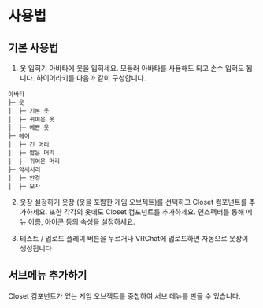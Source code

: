# 사용법

## 기본 사용법

1.  옷 입히기
    아바타에 옷을 입히세요. 모듈러 아바타를 사용해도 되고 손수 입혀도 됩니다.
    하이어라키를 다음과 같이 구성합니다.

```
아바타
├─ 옷
│  ├─ 기본 옷
│  ├─ 귀여운 옷
│  ├─ 예쁜 옷
├─ 헤어
│  ├─ 긴 머리
│  ├─ 짧은 머리
│  ├─ 귀여운 머리
├─ 악세서리
│  ├─ 안경
│  ├─ 모자
```

2. 옷장 설정하기
   옷장 (옷을 포함한 게임 오브젝트)를 선택하고 Closet 컴포넌트를 추가하세요. 또한 각각의 옷에도 Closet 컴포넌트를 추가하세요. 인스펙터를 통해 메뉴 이름, 아이콘 등의 속성을 설정하세요.

3. 테스트 / 업로드
   플레이 버튼을 누르거나 VRChat에 업로드하면 자동으로 옷장이 생성됩니다

## 서브메뉴 추가하기

Closet 컴포넌트가 있는 게임 오브젝트를 중첩하여 서브 메뉴를 만들 수 있습니다.
